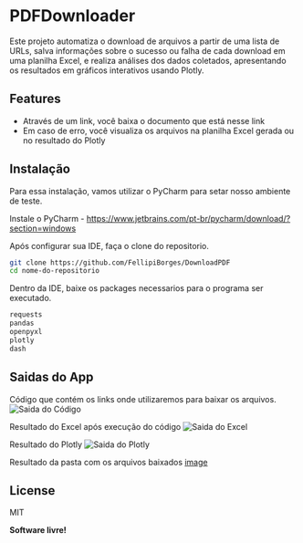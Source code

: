 # PDFDownloader
Este projeto automatiza o download de arquivos a partir de uma lista de URLs, salva informações sobre o sucesso ou falha de cada download em uma planilha Excel, e realiza análises dos dados coletados, apresentando os resultados em gráficos interativos usando Plotly.

## Features

- Através de um link, você baixa o documento que está nesse link
- Em caso de erro, você visualiza os arquivos na planilha Excel gerada ou no resultado do Plotly


## Instalação

Para essa instalação, vamos utilizar o PyCharm para setar nosso ambiente de teste.

Instale o PyCharm - https://www.jetbrains.com/pt-br/pycharm/download/?section=windows

Após configurar sua IDE, faça o clone do repositorio.
```sh
git clone https://github.com/FellipiBorges/DownloadPDF
cd nome-do-repositorio
```

Dentro da IDE, baixe os packages necessarios para o programa ser executado.

```sh
requests
pandas
openpyxl
plotly
dash
```

## Saidas do App
Código que contém os links onde utilizaremos para baixar os arquivos.
![Saida do Código](https://github.com/user-attachments/assets/e1ebc0e7-d07f-4686-a580-94ce442b8a79)

Resultado do Excel após execução do código
![Saida do Excel](https://github.com/user-attachments/assets/68599f62-a2fb-4b4c-821e-7d9ed2e321d8)

Resultado do Plotly
![Saida do Plotly](https://github.com/user-attachments/assets/10caa366-48f5-4670-90e3-0ed170ba08b7)

Resultado da pasta com os arquivos baixados
[image](https://github.com/user-attachments/assets/f1a83609-5097-4555-9f9e-8dacd62986b5)



## License

MIT

**Software livre!**
